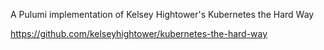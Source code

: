 A Pulumi implementation of Kelsey Hightower's Kubernetes the Hard Way

https://github.com/kelseyhightower/kubernetes-the-hard-way
